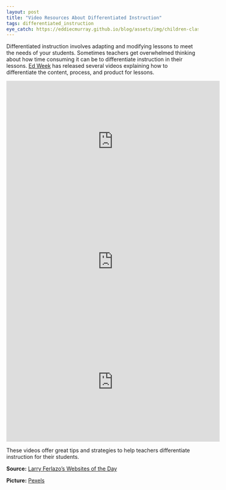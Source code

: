 ```yaml
---
layout: post
title: "Video Resources About Differentiated Instruction"
tags: differentiated_instruction
eye_catch: https://eddiecmurray.github.io/blog/assets/img/children-class-classroom-1720186.jpg
---
```

Differentiated instruction involves adapting and modifying lessons to meet the needs of your students.  Sometimes teachers get overwhelmed thinking about how time consuming it can be to differentiate instruction in their lessons. [Ed Week](http://blogs.edweek.org/teachers/teaching_now/2019/02/how_to_differentiate_instruction_without_losing_your_mind.html) has released several videos explaining how to differentiate the content, process, and product for lessons.

<!--more-->

<center>

<iframe width="560" height="315" src="https://www.youtube.com/embed/h7-D3gi2lL8" frameborder="0" allow="accelerometer; autoplay; encrypted-media; gyroscope; picture-in-picture" allowfullscreen></iframe>

<iframe width="560" height="315" src="https://www.youtube.com/embed/9hekJsCOHLU" frameborder="0" allow="accelerometer; autoplay; encrypted-media; gyroscope; picture-in-picture" allowfullscreen></iframe>

<iframe width="560" height="315" src="https://www.youtube.com/embed/rumHfC1XQtc" frameborder="0" allow="accelerometer; autoplay; encrypted-media; gyroscope; picture-in-picture" allowfullscreen></iframe>

</center>

These videos offer great tips and strategies to help teachers differentiate instruction for their students.

**Source:** [Larry Ferlazo’s Websites of the Day](http://larryferlazzo.edublogs.org/2019/07/02/a-look-back-our-three-video-series-on-differentiation-including-two-new-ones/)

**Picture:** [Pexels](https://www.pexels.com/photo/two-girls-doing-school-works-1720186/)

